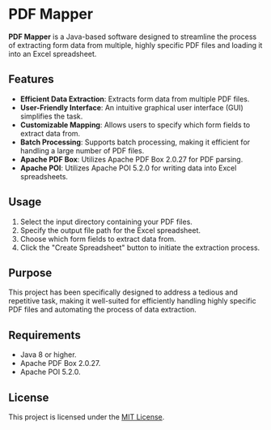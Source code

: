 # PDF Mapper

**PDF Mapper** is a Java-based software designed to streamline the process of extracting form data from multiple, highly specific PDF files and loading it into an Excel spreadsheet.

## Features

- **Efficient Data Extraction**: Extracts form data from multiple PDF files.
- **User-Friendly Interface**: An intuitive graphical user interface (GUI) simplifies the task.
- **Customizable Mapping**: Allows users to specify which form fields to extract data from.
- **Batch Processing**: Supports batch processing, making it efficient for handling a large number of PDF files.
- **Apache PDF Box**: Utilizes Apache PDF Box 2.0.27 for PDF parsing.
- **Apache POI**: Utilizes Apache POI 5.2.0 for writing data into Excel spreadsheets.

## Usage

1. Select the input directory containing your PDF files.
2. Specify the output file path for the Excel spreadsheet.
3. Choose which form fields to extract data from.
4. Click the "Create Spreadsheet" button to initiate the extraction process.

## Purpose

This project has been specifically designed to address a tedious and repetitive task, making it well-suited for efficiently handling highly specific PDF files and automating the process of data extraction.

## Requirements

- Java 8 or higher.
- Apache PDF Box 2.0.27.
- Apache POI 5.2.0.

## License

This project is licensed under the [MIT License](LICENSE).
